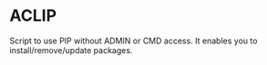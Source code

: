 # ACLIP
Script to use PIP without ADMIN or CMD access. It enables you to install/remove/update packages.
